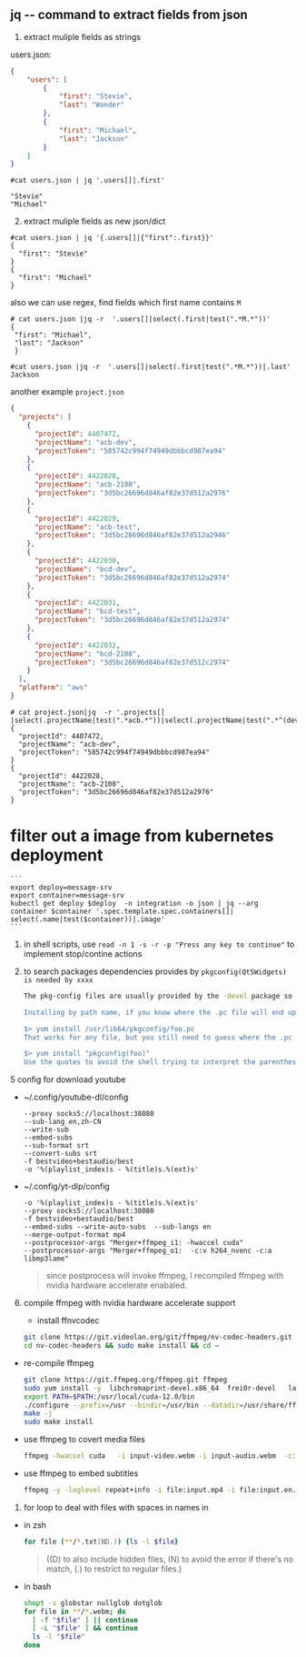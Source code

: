 jq -- command to extract fields from json
---

1. extract muliple fields as strings

users.json:
```json
{
    "users": [
        {
            "first": "Stevie",
            "last": "Wonder"
        },
        {
            "first": "Michael",
            "last": "Jackson"
        }
    ]
}
```

```shell
#cat users.json | jq '.users[]|.first'

"Stevie"
"Michael"
```


2. extract muliple fields as new json/dict
```shell
#cat users.json | jq '{.users[]|{"first":.first}}'
{
  "first": "Stevie"
}
{
  "first": "Michael"
}
```
 also we can use regex, find fields which first name contains `M`
 ```shell
 # cat users.json |jq -r  '.users[]|select(.first|test(".*M.*"))'
 {
  "first": "Michael",
  "last": "Jackson"
  }

 #cat users.json |jq -r  '.users[]|select(.first|test(".*M.*"))|.last'
 Jackson
 ```
  another example `project.json`
  ```json
  {
    "projects": [
      {
        "projectId": 4407472,
        "projectName": "acb-dev",
        "projectToken": "585742c994f74949dbbbcd987ea94"
      },
      {
        "projectId": 4422028,
        "projectName": "acb-2108",
        "projectToken": "3d5bc26696d846af82e37d512a2976"
      },
      {
        "projectId": 4422029,
        "projectName": "acb-test",
        "projectToken": "3d5bc26696d846af82e37d512a2946"
      },
      {
        "projectId": 4422030,
        "projectName": "bcd-dev",
        "projectToken": "3d5bc26696d846af82e37d512a2974"
      },
      {
        "projectId": 4422031,
        "projectName": "bcd-test",
        "projectToken": "3d5bc26696d846af82e37d512a2974"
      },
      {
        "projectId": 4422032,
        "projectName": "bcd-2108",
        "projectToken": "3d5bc26696d846af82e37d512c2974"
      }
    ],
    "platform": "aws"
  }
  ```
  ```shell
  # cat project.json|jq  -r '.projects[] |select(.projectName|test(".*acb.*"))|select(.projectName|test(".*^(dev|2108)$"))'
  {
    "projectId": 4407472,
    "projectName": "acb-dev",
    "projectToken": "585742c994f74949dbbbcd987ea94"
  }
  {
    "projectId": 4422028,
    "projectName": "acb-2108",
    "projectToken": "3d5bc26696d846af82e37d512a2976"
  }
  ```

# filter out a image from kubernetes deployment

    ```
    export deploy=message-srv
    export container=message-srv
    kubectl get deploy $deploy  -n integration -o json | jq --arg container $container '.spec.template.spec.containers[]| select(.name|test($container))|.image'
    ```

1. in shell scripts, use `read -n 1 -s -r -p "Press any key to continue"` to implement stop/contine actions

2. to search packages dependencies provides by `pkgconfig(Qt5Widgets) is needed by xxxx`

    ```sh
    The pkg-config files are usually provided by the -devel package so in most cases foo.pc is provided by libfoo-devel. That's still guesswork, but there are two shortcuts:

    Installing by path name, if you know where the .pc file will end up

    $> yum install /usr/lib64/pkgconfig/foo.pc
    That works for any file, but you still need to guess where the .pc file is. The best approach is using the actual pkgconfig requirement:

    $> yum install "pkgconfig(foo)"
    Use the quotes to avoid the shell trying to interpret the parenthesis.
    ```

5 config for download youtube

- ~/.config/youtube-dl/config

  ```config
  --proxy socks5://localhost:38080
  --sub-lang en,zh-CN
  --write-sub
  --embed-subs
  --sub-format srt
  --convert-subs srt
  -f bestvideo+bestaudio/best
  -o '%(playlist_index)s - %(title)s.%(ext)s'
  ```

- ~/.config/yt-dlp/config

  ```config
  -o '%(playlist_index)s - %(title)s.%(ext)s'
  --proxy socks5://localhost:38080
  -f bestvideo+bestaudio/best
  --embed-subs --write-auto-subs  --sub-langs en
  --merge-output-format mp4
  --postprocessor-args "Merger+ffmpeg_i1: -hwaccel cuda"
  --postprocessor-args "Merger+ffmpeg_o1:  -c:v h264_nvenc -c:a libmp3lame"
  ```

  > since postprocess will invoke ffmpeg, I recompiled ffmpeg with nvidia hardware accelerate enabaled.
  >
6. compile ffmpeg with nvidia hardware accelerate support
   - install ffnvcodec

    ```sh
    git clone https://git.videolan.org/git/ffmpeg/nv-codec-headers.git
    cd nv-codec-headers && sudo make install && cd –
    ```

- re-compile ffmpeg

    ```sh
    git clone https://git.ffmpeg.org/ffmpeg.git ffmpeg
    sudo yum install -y  libchromaprint-devel.x86_64  frei0r-devel   ladspa-devel dietlibc-devel lilv-devel.x86_64  libbluray-devel.x86_64  libbs2b-devel.x86_64   libdav1d-devel.x86_64  gsm-devel.x86_64  ilbc-devel.x86_64  intel-mediasdk-devel  libmodplug-devel.x86_64  libmysofa-devel.x86_64  libopenmpt-devel.x86_64  libplacebo-devel.x86_64  rav1e-devel.x86_64  rubberband-devel.x86_64   soxr-devel    libssh-devel.x86_64  svt-av1-devel   vo-amrwbenc-devel.x86_64  zeromq-devel.x86_64 zvbi-devel.x86_64  libcdio-paranoia-devel.x86_64 libcdio-devel.x86_64
    export PATH=$PATH:/usr/local/cuda-12.0/bin
    ./configure --prefix=/usr --bindir=/usr/bin --datadir=/usr/share/ffmpeg --docdir=/usr/share/doc/ffmpeg --incdir=/usr/include/ffmpeg --libdir=/usr/lib64 --mandir=/usr/share/man --arch=x86_64 --enable-libopencore-amrnb --enable-libopencore-amrwb --enable-libvo-amrwbenc --enable-version3 --enable-bzlib --enable-chromaprint --disable-crystalhd --enable-fontconfig --enable-frei0r --enable-gcrypt --enable-gnutls --enable-ladspa --enable-libaom --enable-libdav1d --enable-libass --enable-libbluray --enable-libbs2b --enable-libcdio --enable-libdrm --enable-libjack --enable-libjxl --enable-libfreetype --enable-libfribidi --enable-libgsm --enable-libilbc --enable-libmp3lame --enable-libmysofa --enable-nvenc --enable-openal --enable-opencl --enable-opengl --enable-libopenjpeg --enable-libopenmpt --enable-libopus --enable-libpulse --enable-libplacebo --enable-librsvg --enable-librav1e --enable-librubberband --enable-libsmbclient --enable-version3 --enable-libsnappy --enable-libsoxr --enable-libspeex --enable-libsrt --enable-libssh --enable-libsvtav1 --enable-libtesseract --enable-libtheora --enable-libtwolame --enable-libvorbis --enable-libv4l2  --enable-libvmaf --enable-version3 --enable-vapoursynth --enable-libvpx --enable-vulkan --enable-libshaderc --enable-libwebp --enable-libx264 --enable-libx265 --enable-libxvid --enable-libxml2 --enable-libzimg --enable-libzmq --enable-libzvbi --enable-lv2 --enable-avfilter --enable-libmodplug --enable-postproc --enable-pthreads --disable-static --enable-shared --enable-gpl --disable-debug --disable-stripping --shlibdir=/usr/lib64 --enable-lto --enable-libmfx --enable-runtime-cpudetect --enable-nonfree --enable-cuda-nvcc --enable-libnpp --extra-cflags=' -I/usr/include/rav1e -I/usr/local/cuda-12.0/include' --extra-ldflags=-L/usr/local/cuda-12.0/lib64 --nvccflags='-allow-unsupported-compiler'
    make -j
    sudo make install
    ```

- use ffmpeg to covert media files

  ```sh
  ffmpeg -hwaccel cuda   -i input-video.webm -i input-audio.webm  -c:v h264_nvenc -c:a libmp3lame output.mp4
  ```

- use ffmpeg to embed subtitles

  ```sh
  ffmpeg -y -loglevel repeat+info -i file:input.mp4 -i file:input.en.vtt -map 0 -dn -ignore_unknown -c copy -c:s mov_text -map -0:s -map 1:0 -metadata:s:s:0 language=eng -metadata:s:s:0 handler_name=English -metadata:s:s:0 title=English -movflags +faststart file:output.mp4
  ```

1. for loop to deal with files with spaces in names in

- in zsh

    ```zsh
    for file (**/*.txt(ND.)) {ls -l $file}
    ```

    > ((D) to also include hidden files, (N) to avoid the error if there's no match, (.) to restrict to regular files.)
- in bash

  ```bash
  shopt -s globstar nullglob dotglob
  for file in **/*.webm; do
    [ -f "$file" ] || continue
    [ -L "$file" ] && continue
    ls -l "$file"
  done
  ```
